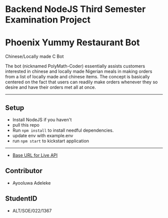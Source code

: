 # Backend NodeJS Third Semester Examination Project

# Phoenix Yummy Restaurant Bot

Chinese/Locally made C Bot

The bot (nicknamed PolyMath-Coder) essentially assists customers interested in chinese and locally made Nigerian meals in making orders from a list of locally made and chinese items.
The concept is basically centered on the fact that users can readily make orders whenever they so desire and have their orders met all at once.

---

## Setup

- Install NodeJS if you haven't
- pull this repo
- Run `npm install` to install needful dependencies.
- update env with example.env
- run `npm start` to kickstart application

---

- [Base URL for Live API](https://altschool-exam-2.onrender.com)

## Contributor

- Ayooluwa Adeleke

## StudentID

- ALT/SOE/022/1367
